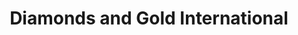 ---
title: "Diamonds and Gold International"
url: /saint-louis-park/diamonds-and-gold-international/
shop: Schmuck
---